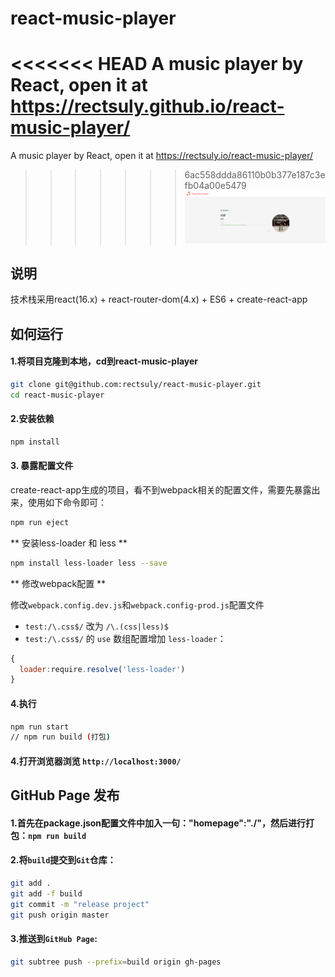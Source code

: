 # react-music-player
<<<<<<< HEAD
A music player by React, open it at https://rectsuly.github.io/react-music-player/
=======
A music player by React, open it at https://rectsuly.io/react-music-player/
>>>>>>> 6ac558ddda86110b0b377e187c3efb04a00e5479
![首页](/player.png)

## 说明

技术栈采用react(16.x) + react-router-dom(4.x) + ES6 + create-react-app

## 如何运行

#### 1.将项目克隆到本地，cd到react-music-player

```bash
git clone git@github.com:rectsuly/react-music-player.git
cd react-music-player
```

#### 2.安装依赖

```bash
npm install
```

#### 3. 暴露配置文件

create-react-app生成的项目，看不到webpack相关的配置文件，需要先暴露出来，使用如下命令即可：

```bash
npm run eject
```

** 安装less-loader 和 less **

```bash
npm install less-loader less --save
```

** 修改webpack配置 **

修改`webpack.config.dev.js`和`webpack.config-prod.js`配置文件

+ `test:/\.css$/` 改为 `/\.(css|less)$`
+ `test:/\.css$/` 的 `use` 数组配置增加 `less-loader`：

```javascript
{
  loader:require.resolve('less-loader')
}
```

#### 4.执行

```bash
npm run start
// npm run build (打包)
```

#### 4.打开浏览器浏览 `http://localhost:3000/`

## GitHub Page 发布

#### 1.首先在package.json配置文件中加入一句："homepage":"./"，然后进行打包：`npm run build`

#### 2.将`build`提交到`Git`仓库：

```bash
git add .
git add -f build
git commit -m "release project"
git push origin master
```

#### 3.推送到`GitHub Page`:

```bash
git subtree push --prefix=build origin gh-pages
```

